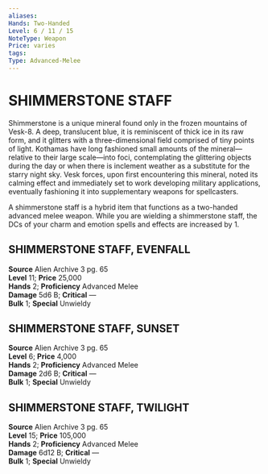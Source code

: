 ```yaml
---
aliases: 
Hands: Two-Handed
Level: 6 / 11 / 15
NoteType: Weapon
Price: varies
tags: 
Type: Advanced-Melee
---
```

# SHIMMERSTONE STAFF
Shimmerstone is a unique mineral found only in the frozen mountains of Vesk-8. A deep, translucent blue, it is reminiscent of thick ice in its raw form, and it glitters with a three-dimensional field comprised of tiny points of light. Kothamas have long fashioned small amounts of the mineral—relative to their large scale—into foci, contemplating the glittering objects during the day or when there is inclement weather as a substitute for the starry night sky. Vesk forces, upon first encountering this mineral, noted its calming effect and immediately set to work developing military applications, eventually fashioning it into supplementary weapons for spellcasters.

A shimmerstone staff is a hybrid item that functions as a two-handed advanced melee weapon. While you are wielding a shimmerstone staff, the DCs of your charm and emotion spells and effects are increased by 1.

## SHIMMERSTONE STAFF, EVENFALL

**Source** Alien Archive 3 pg. 65  
**Level** 11; **Price** 25,000  
**Hands** 2; **Proficiency** Advanced Melee  
**Damage** 5d6 B; **Critical** —  
**Bulk** 1; **Special** Unwieldy

## SHIMMERSTONE STAFF, SUNSET

**Source** Alien Archive 3 pg. 65  
**Level** 6; **Price** 4,000  
**Hands** 2; **Proficiency** Advanced Melee  
**Damage** 2d6 B; **Critical** —  
**Bulk** 1; **Special** Unwieldy

## SHIMMERSTONE STAFF, TWILIGHT

**Source** Alien Archive 3 pg. 65  
**Level** 15; **Price** 105,000  
**Hands** 2; **Proficiency** Advanced Melee  
**Damage** 6d12 B; **Critical** —  
**Bulk** 1; **Special** Unwieldy
